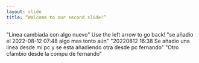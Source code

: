 ```yaml
---
layout: slide
title: “Welcome to our second slide!”
---
```

"Linea cambiada con algo nuevo"
Use the left arrow to go back!
"se añadio el 2022-08-12 07:48 algo mas tonto aún"
"20220812 16:38 Se añadio una linea desde mi pc y se esta añadiendo otra desde pc fernando"
"Otro cfambio desde la compu de fernando"
